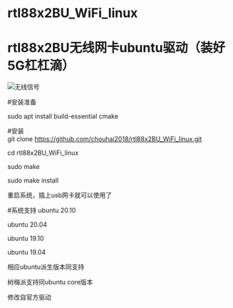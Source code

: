 # rtl88x2BU_WiFi_linux

# rtl88x2BU无线网卡ubuntu驱动（装好5G杠杠滴）

![无线信号](https://user-images.githubusercontent.com/39079284/90975485-4168c980-e567-11ea-9d05-e8d6b68ecee5.png)

#安装准备</br>

sudo apt install build-essential cmake

#安装</br>
git clone https://github.com/chouhai2018/rtl88x2BU_WiFi_linux.git

cd rtl88x2BU_WiFi_linux

sudo make

sudo make install

重启系统，插上usb网卡就可以使用了

#系统支持
ubuntu 20.10

ubuntu 20.04

ubuntu 19.10

ubuntu 19.04

相应ubuntu派生版本同支持

树梅派支持同ubuntu core版本

修改自官方驱动
